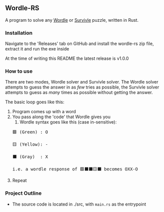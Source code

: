 ## Wordle-RS
A program to solve any [Wordle](https://www.powerlanguage.co.uk/wordle/) or [Survivle](https://lazyguyy.github.io/survivle/) puzzle, written in Rust.


### Installation
Navigate to the 'Releases' tab on GitHub and install the wordle-rs zip file, extract it and run the exe inside

At the time of writing this README the latest release is v1.0.0

### How to use
There are two modes, Wordle solver and Survivle solver.
The Wordle solver attempts to guess the answer in as *few* tries as possible,
the Survivle solver attempts to guess as *many* times as possible without getting the answer.

The basic loop goes like this:
1. Program comes up with a word
2. You pass along the 'code' that Wordle gives you
   1. Wordle syntax goes like this (case in-sensitive):
   <pre>
   🟩 (Green) : O

   🟨 (Yellow): -

   ⬛ (Gray)  : X

   i.e. a wordle response of 🟩⬛⬛🟨⬛ becomes OXX-O
   </pre>
3. Repeat

### Project Outline
- The source code is located in ./src, with `main.rs` as the entrypoint
